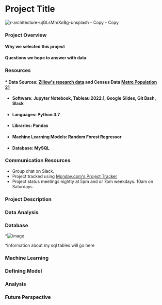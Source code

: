 

# Project Title

![r-architecture-ujGLsMmXoBg-unsplash - Copy - Copy](https://user-images.githubusercontent.com/102890151/184289324-70cc4694-fb49-44e5-acf5-2fd669545f6f.jpg)

### Project Overview

#### Why we selected this project



#### Questions we hope to answer with data


### Resources

#### * Data Sources: <a href="https://www.zillow.com/research/data/" >Zillow's research data</a> and Census Data <a href="https://www.census.gov/programs-surveys/popest/data/tables.html" >Metro Population 21</a>
     
* ####  Software: Jupyter Notebook, Tableau 2022.1, Google Slides, Git Bash, Slack
* ####  Languages: Python 3.7
* ####  Libraries: Pandas
* ####  Machine Learning Models: Random Forest Regressor
* ####  Database: MySQL

### Communication Resources

* Group chat on Slack.
* Project tracked using <a href="https://finalproject7.monday.com/boards/3094167465" >Monday.com's Project Tracker</a>
* Project status meetings nightly at 5pm and or 7pm weekdays. 10am on Saturdays

### Project Description

### Data Analysis

### Database
*![image](https://user-images.githubusercontent.com/103475613/185799553-454b1e1c-a710-468e-b479-09a0faf7c709.png)

*information about my sql tables will go here
### Machine Learning

### Defining Model

### Analysis

### Future Perspective




